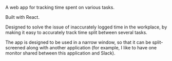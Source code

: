 A web app for tracking time spent on various tasks.

Built with React.

Designed to solve the issue of inaccurately logged time in the workplace, by making it easy to accurately track time split between several tasks.

The app is designed to be used in a narrow window, so that it can be split-screened along with another application (for example, I like to have one monitor shared between this application and Slack).
